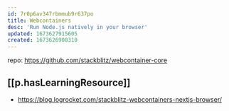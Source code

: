 ```yaml
---
id: 7r0p6av347rbmmub9r637po
title: Webcontainers
desc: 'Run Node.js natively in your browser'
updated: 1673627915605
created: 1673626908310
---
```


repo: https://github.com/stackblitz/webcontainer-core



## [[p.hasLearningResource]]

- https://blog.logrocket.com/stackblitz-webcontainers-nextjs-browser/